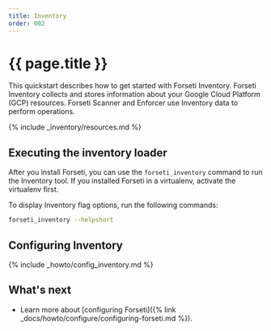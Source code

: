 ```yaml
---
title: Inventory
order: 002
---
```

# {{ page.title }}

This quickstart describes how to get started with Forseti Inventory. Forseti
Inventory collects and stores information about your Google Cloud Platform
(GCP) resources. Forseti Scanner and Enforcer use Inventory data to
perform operations.

{% include _inventory/resources.md %}

## Executing the inventory loader

After you install Forseti, you can use the `forseti_inventory` command to
run the Inventory tool. If you installed Forseti in a virtualenv, activate
the virtualenv first.


To display Inventory flag options, run the following commands:

  ```bash
  forseti_inventory --helpshort
  ```

## Configuring Inventory

{% include _howto/config_inventory.md %}

## What's next
- Learn more about [configuring Forseti]({% link _docs/howto/configure/configuring-forseti.md %}).
